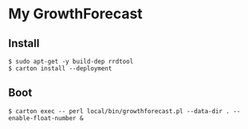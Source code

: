 # My GrowthForecast

## Install

    $ sudo apt-get -y build-dep rrdtool
    $ carton install --deployment

## Boot

    $ carton exec -- perl local/bin/growthforecast.pl --data-dir . --enable-float-number &
